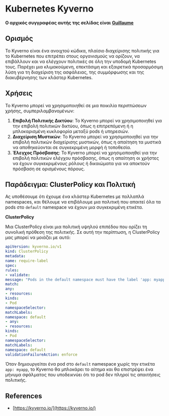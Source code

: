 # Kubernetes Kyverno

**Ο αρχικός συγγραφέας αυτής της σελίδας είναι** [**Guillaume**](https://www.linkedin.com/in/guillaume-chapela-ab4b9a196)

## Ορισμός&#x20;

Το Kyverno είναι ένα ανοιχτού κώδικα, πλαίσιο διαχείρισης πολιτικής για το Kubernetes που επιτρέπει στους οργανισμούς να ορίζουν, να επιβάλλουν και να ελέγχουν πολιτικές σε όλη την υποδομή Kubernetes τους. Παρέχει μια κλιμακούμενη, επεκτάσιμη και εξαιρετικά προσαρμόσιμη λύση για τη διαχείριση της ασφάλειας, της συμμόρφωσης και της διακυβέρνησης των κλάστερ Kubernetes.

## Χρήσεις

Το Kyverno μπορεί να χρησιμοποιηθεί σε μια ποικιλία περιπτώσεων χρήσης, συμπεριλαμβανομένων:

1. **Επιβολή Πολιτικής Δικτύου**: Το Kyverno μπορεί να χρησιμοποιηθεί για την επιβολή πολιτικών δικτύου, όπως η επιτρεπόμενη ή η μπλοκαρισμένη κυκλοφορία μεταξύ pods ή υπηρεσιών.
2. **Διαχείριση Μυστικών**: Το Kyverno μπορεί να χρησιμοποιηθεί για την επιβολή πολιτικών διαχείρισης μυστικών, όπως η απαίτηση τα μυστικά να αποθηκεύονται σε συγκεκριμένη μορφή ή τοποθεσία.
3. **Έλεγχος Πρόσβασης**: Το Kyverno μπορεί να χρησιμοποιηθεί για την επιβολή πολιτικών ελέγχου πρόσβασης, όπως η απαίτηση οι χρήστες να έχουν συγκεκριμένους ρόλους ή δικαιώματα για να αποκτούν πρόσβαση σε ορισμένους πόρους.

## **Παράδειγμα: ClusterPolicy και Πολιτική**

Ας υποθέσουμε ότι έχουμε ένα κλάστερ Kubernetes με πολλαπλά namespaces, και θέλουμε να επιβάλουμε μια πολιτική που απαιτεί όλα τα pods στο `default` namespace να έχουν μια συγκεκριμένη ετικέτα.

**ClusterPolicy**

Μια ClusterPolicy είναι μια πολιτική υψηλού επιπέδου που ορίζει τη συνολική πρόθεση της πολιτικής. Σε αυτή την περίπτωση, η ClusterPolicy μας μπορεί να μοιάζει με αυτό:
```yaml
apiVersion: kyverno.io/v1
kind: ClusterPolicy
metadata:
name: require-label
spec:
rules:
- validate:
message: "Pods in the default namespace must have the label 'app: myapp'"
match:
any:
- resources:
kinds:
- Pod
namespaceSelector:
matchLabels:
namespace: default
- any:
- resources:
kinds:
- Pod
namespaceSelector:
matchLabels:
namespace: default
validationFailureAction: enforce
```
Όταν δημιουργείται ένα pod στο `default` namespace χωρίς την ετικέτα `app: myapp`, το Kyverno θα μπλοκάρει το αίτημα και θα επιστρέψει ένα μήνυμα σφάλματος που υποδεικνύει ότι το pod δεν πληροί τις απαιτήσεις πολιτικής.

## References

* [https://kyverno.io/](https://kyverno.io/)
